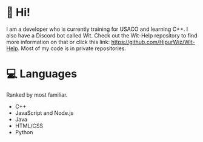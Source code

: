 # 👋 Hi!

I am a developer who is currently training for USACO and learning C++. I also have a Discord bot called Wit. Check out the Wit-Help repository to find more information on that or click this link: https://github.com/HipurWiz/Wit-Help. Most of my code is in private repositories.

# 💻 Languages

Ranked by most familiar.

 - C++
 - JavaScript and Node.js
 - Java
 - HTML/CSS
 - Python
